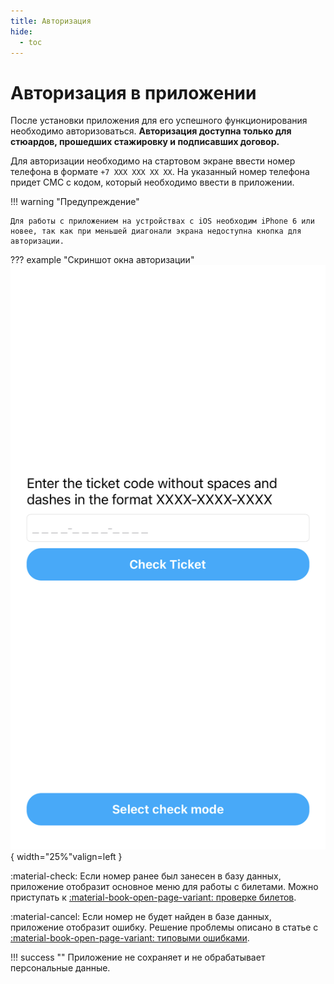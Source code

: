 ```yaml
---
title: Авторизация
hide:
  - toc
---
```


# Авторизация в приложении
После установки приложения для его успешного функционирования необходимо авторизоваться. **Авторизация доступна только для стюардов, прошедших стажировку и подписавших договор.**

Для авторизации необходимо на стартовом экране ввести номер телефона в формате `+7 XXX XXX XX XX`. На указанный номер телефона придет СМС с кодом, который необходимо ввести в приложении. 

!!! warning "Предупреждение"

    Для работы с приложением на устройствах с iOS необходим iPhone 6 или новее, так как при меньшей диагонали экрана недоступна кнопка для авторизации.

??? example "Скриншот окна авторизации"
    ![Главное меню приложения](../../assets/images/app-2.jpeg){ width="25%"valign=left }

:material-check: Если номер ранее был занесен в базу данных, приложение отобразит основное меню для работы с билетами. Можно приступать к [:material-book-open-page-variant: проверке билетов](tickets.md). 

:material-cancel: Если номер не будет найден в базе данных, приложение отобразит ошибку. Решение проблемы описано в статье с [:material-book-open-page-variant: типовыми ошибками](errors.md).

!!! success ""
    Приложение не сохраняет и не обрабатывает персональные данные.
